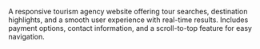 A responsive tourism agency website offering tour searches, destination highlights, and a smooth user experience with real-time results. Includes payment options, contact information, and a scroll-to-top feature for easy navigation.

